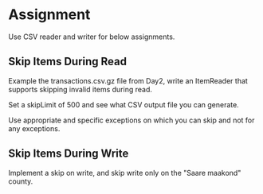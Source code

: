 # Assignment

Use CSV reader and writer for below assignments.

## Skip Items During Read

Example the transactions.csv.gz file from Day2, write an ItemReader that supports skipping
invalid items during read.

Set a skipLimit of 500 and see what CSV output file you can generate.

Use appropriate and specific exceptions on which you can skip and not for any exceptions.

## Skip Items During Write

Implement a skip on write, and skip write only on the "Saare maakond" county.
